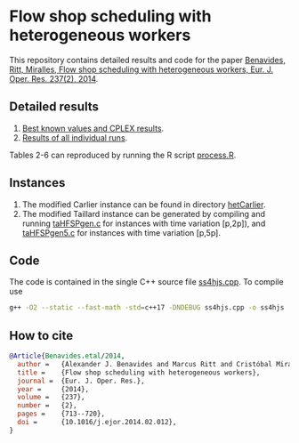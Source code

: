 # Flow shop scheduling with heterogeneous workers

This repository contains detailed results and code for the paper [Benavides, Ritt, Miralles, Flow shop scheduling with heterogeneous workers, Eur. J. Oper. Res. 237(2), 2014](http://dx.doi.org/10.1016/j.ejor.2014.02.012).

## Detailed results


1.  [Best known values and CPLEX results](results/bkv.csv).
2.  [Results of all individual runs](results/run.csv).

Tables 2-6 can reproduced by running the R script [process.R](results/process.R).

## Instances

1. The modified Carlier instance can be found in directory [hetCarlier](data/hetCarlier).
2. The modified Taillard instance can be generated by compiling and running [taHFSPgen.c](data/hetTaillard/taHFSPgen.c) for instances with time variation [p,2p]), and [taHFSPgen5.c](data/hetTaillard/taHFSPgen5.c) for instances with time variation [p,5p].

## Code

The code is contained in the single C++ source file [ss4hjs.cpp](src/ss4hjs.cpp). To compile use
```bash
g++ -O2 --static --fast-math -std=c++17 -DNDEBUG ss4hjs.cpp -o ss4hjs
```

## How to cite
```bibtex
@Article{Benavides.etal/2014,
  author =   {Alexander J. Benavides and Marcus Ritt and Cristóbal Miralles},
  title =    {Flow shop scheduling with heterogeneous workers},
  journal =  {Eur. J. Oper. Res.},
  year =     {2014},
  volume =   {237},
  number =   {2},
  pages =    {713--720},
  doi =      {10.1016/j.ejor.2014.02.012},
}
```
